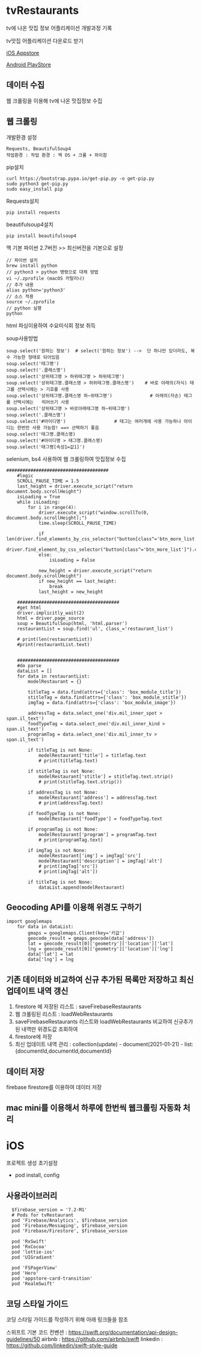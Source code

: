 # tvRestaurants
tv에 나온 맛집 정보 어플리케이션 개발과정 기록


tv맛집 어플리케이션 다운로드 받기 

[iOS Appstore](https://google.com, "appstore link")

[Android PlayStore](https://google.com, "google play store link")

## 데이터 수집
웹 크롤링을 이용해 tv에 나온 맛집정보 수집

## 웹 크롤링 
개발환경 설정
```
Requests, BeautifulSoup4
작업환경 : 작업 환경 : 맥 OS + 크롬 + 파이참
```

pip설치
```
curl https://bootstrap.pypa.io/get-pip.py -o get-pip.py
sudo python3 get-pip.py
sudo easy_install pip
```

Requests설치
```
pip install requests
```

beautifulsoup4설치
```
pip install beautifulsoup4
```

맥 기본 파이썬 2.7버전 >> 최신버전을 기본으로 설정

```
// 파이썬 설치 
brew install python 
// python3 > python 명령으로 대체 방법 
vi ~/.zprofile (macOS 카탈리나) 
// 추가 내용 
alias python='python3' 
// 소스 적용 
source ~/.zprofile 
// python 실행 
python
```

html 파싱이용하여 수요미식회 정보 취득

soup사용방법
```
soup.select('원하는 정보')  # select('원하는 정보') -->  단 하나만 있더라도, 복수 가능한 형태로 되어있음
soup.select('태그명')
soup.select('.클래스명')
soup.select('상위태그명 > 하위태그명 > 하위태그명')
soup.select('상위태그명.클래스명 > 하위태그명.클래스명')    # 바로 아래의(자식) 태그를 선택시에는 > 기호를 사용
soup.select('상위태그명.클래스명 하~위태그명')              # 아래의(자손) 태그를 선택시에는   띄어쓰기 사용
soup.select('상위태그명 > 바로아래태그명 하~위태그명')     
soup.select('.클래스명')
soup.select('#아이디명')                  # 태그는 여러개에 사용 가능하나 아이디는 한번만 사용 가능함! ==> 선택하기 좋음
soup.select('태그명.클래스명)
soup.select('#아이디명 > 태그명.클래스명)
soup.select('태그명[속성1=값1]')
```

selenium, bs4 사용하여 웹 크롤링하여 맛집정보 수집
```
######################################
    #logic
    SCROLL_PAUSE_TIME = 1.5 
    last_height = driver.execute_script("return document.body.scrollHeight") 
    isLoading = True
    while isLoading:
        for i in range(4): 
            driver.execute_script("window.scrollTo(0, document.body.scrollHeight);") 
            time.sleep(SCROLL_PAUSE_TIME) 
            
            if len(driver.find_elements_by_css_selector("button[class^='btn_more_list']"))>0:
                driver.find_element_by_css_selector("button[class^='btn_more_list']").click()
            else:
                isLoading = False
            
            new_height = driver.execute_script("return document.body.scrollHeight") 
            if new_height == last_height: 
                break 
            last_height = new_height

    ######################################
    #get html
    driver.implicitly_wait(2)
    html = driver.page_source
    soup = BeautifulSoup(html, 'html.parser')
    restaurantList = soup.find('ul', class_='restaurant_list')

    # print(len(restaurantList))
    #print(restaurantList.text)


    ######################################
    #do parse
    dataList = []
    for data in restaurantList:
        modelRestaurant = {}

        titleTag = data.find(attrs={'class': 'box_module_title'})
        stitleTag = data.find(attrs={'class': 'box_module_stitle'})
        imgTag = data.find(attrs={'class': 'box_module_image'})
        
        addressTag = data.select_one('div.mil_inner_spot > span.il_text')
        foodTypeTag = data.select_one('div.mil_inner_kind > span.il_text')
        programTag = data.select_one('div.mil_inner_tv > span.il_text')

        if titleTag is not None:
            modelRestaurant['title'] = titleTag.text
            # print(titleTag.text)

        if stitleTag is not None:
            modelRestaurant['stitle'] = stitleTag.text.strip()
            # print(stitleTag.text.strip())

        if addressTag is not None:
            modelRestaurant['address'] = addressTag.text
            # print(addressTag.text)        

        if foodTypeTag is not None:
            modelRestaurant['foodType'] = foodTypeTag.text

        if programTag is not None:
            modelRestaurant['program'] = programTag.text
            # print(programTag.text)

        if imgTag is not None:
            modelRestaurant['img'] = imgTag['src']
            modelRestaurant['description'] = imgTag['alt']
            # print(imgTag['src'])
            # print(imgTag['alt'])

        if titleTag is not None:    
            dataList.append(modelRestaurant)

```

## Geocoding API를 이용해 위경도 구하기
```
import googlemaps
    for data in dataList:
        gmaps = googlemaps.Client(key='키값')
        geocode_result = gmaps.geocode(data['address'])
        lat = geocode_result[0]['geometry']['location']['lat']
        lng = geocode_result[0]['geometry']['location']['lng']
        data['lat'] = lat
        data['lng'] = lng
```        

## 기존 데이터와 비교하여 신규 추가된 목록만 저장하고 최신 업데이트 내역 갱신

1. firestore 에 저장된 리스트 : saveFirebaseRestaurants
2. 웹 크롤링된 리스트 : loadWebRestaurants
3. saveFirebaseRestaurants 리스트와 loadWebRestaurants 비교하여 신규추가된 내역만 위경도값 조회하여 
4. firestore에 저장
5. 최신 업데이트 내역 관리 : collection(update) - document(2021-01-21) - list:{documentId,documentId,documentId} 

## 데이터 저장
firebase firestore를 이용하여 데이터 저장

## mac mini를 이용해서 하루에 한번씩 웹크롤링 자동화 처리


# iOS 
프로젝트 생성
초기설정
- pod install, config

## 사용라이브러리
```
  $firebase_version = '7.2-M1'
  # Pods for tvRestaurant
  pod 'Firebase/Analytics', $firebase_version
  pod 'Firebase/Messaging', $firebase_version
  pod 'Firebase/Firestore', $firebase_version
  
  pod 'RxSwift'
  pod 'RxCocoa'
  pod 'lottie-ios'
  pod 'UIGradient'
  
  pod 'FSPagerView'
  pod 'Hero'
  pod 'appstore-card-transition'
  pod 'RealmSwift'
```

## 코딩 스타일 가이드
코딩 스타일 가이드를 작성하기 위해 아래 링크들을 참조

스위프트 기본 코드 컨벤션 : https://swift.org/documentation/api-design-guidelines/50
airbnb : https://github.com/airbnb/swift
linkedin : https://github.com/linkedin/swift-style-guide

